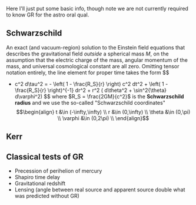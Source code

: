 Here I'll just put some basic info, though note we are not currently required to know GR for the astro oral qual.

## Schwarzschild
An exact (and vacuum-region) solution to the Einstein field equations that describes the gravitational field *outside* a spherical mass $M$, on the assumption that the electric charge of the mass, angular momentum of the mass, and universal cosmological constant are all zero. Omitting tensor notation entirely, the line element for proper time takes the form 
$$
- c^2 d\tau^2 = - \left( 1 - \frac{R_S}{r} \right) c^2 dt^2 + \left( 1 - \frac{R_S}{r} \right)^{-1} dr^2 + r^2 ( d\theta^2 + \sin^2{\theta} d\varphi^2)
$$
where $R_S = \frac{2GM}{c^2}$ is the **Schwarzschild radius** and we use the so-called "Schwarzschild coordinates"  
$$\begin{align}
t &\in (-\infty,\infty) \\
r &\in (0,\infty) \\
\theta &\in (0,\pi) \\
\varphi &\in (0,2\pi) \\
\end{align}$$


## Kerr



## Classical tests of GR
- Precession of perihelion of mercury
- Shapiro time delay
- Gravitational redshift
- Lensing (angle between real source and apparent source double what was predicted without GR)